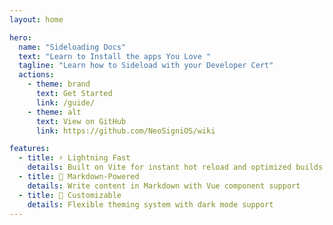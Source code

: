 ```yaml
---
layout: home

hero:
  name: "Sideloading Docs"
  text: "Learn to Install the apps You Love "
  tagline: "Learn how to Sideload with your Developer Cert"
  actions:
    - theme: brand
      text: Get Started
      link: /guide/
    - theme: alt
      text: View on GitHub
      link: https://github.com/NeoSigniOS/wiki

features:
  - title: ⚡ Lightning Fast
    details: Built on Vite for instant hot reload and optimized builds
  - title: 📝 Markdown-Powered
    details: Write content in Markdown with Vue component support
  - title: 🎨 Customizable
    details: Flexible theming system with dark mode support
--- 
```

